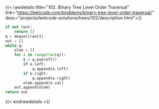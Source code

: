 {{< rawdetails title="102. Binary Tree Level Order Traversal" link="https://leetcode.com/problems/binary-tree-level-order-traversal/"
	desc="projects/leetcode-solutions/trees/102/description.html">}}
```python
if not root:
    return []
q = deque([root])
out = []
while q:
    elem = []
    for i in range(len(q)):
        e = q.popleft()
        if e.left:
            q.append(e.left)
        if e.right:
            q.append(e.right)
        elem.append(e.val)
    out.append(elem)
return out
```
{{< endrawdetails >}}